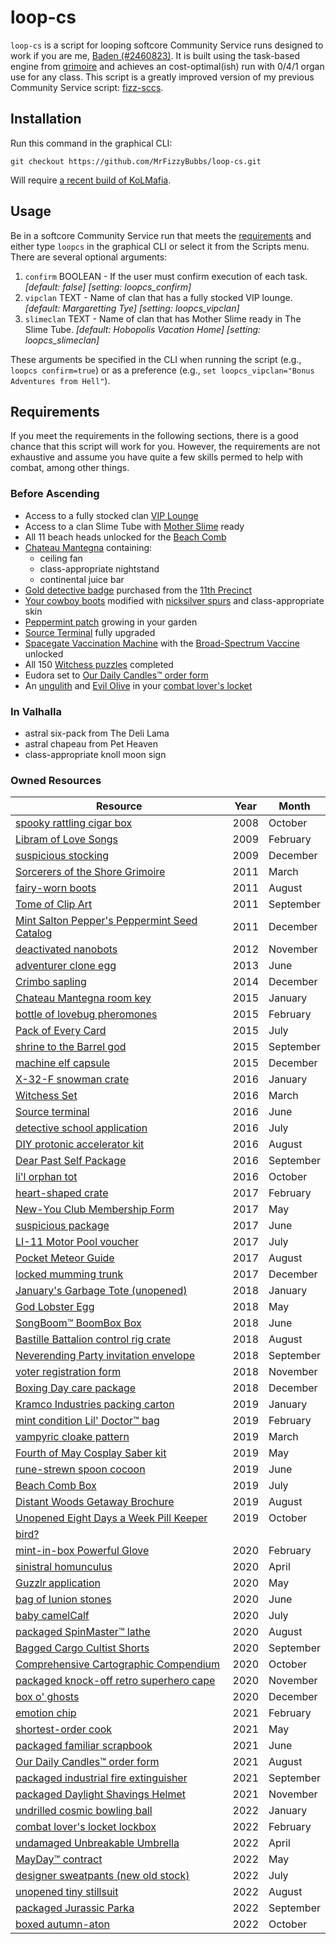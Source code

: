 # loop-cs

`loop-cs` is a script for looping softcore Community Service runs designed to work if you are me, [Baden (#2460823)](https://api.aventuristo.net/av-snapshot?u=Baden). It is built using the task-based engine from [grimoire](https://github.com/Loathing-Associates-Scripting-Society/grimoire) and achieves an cost-optimal(ish) run with 0/4/1 organ use for any class. This script is a greatly improved version of my previous Community Service script: [fizz-sccs](https://github.com/MrFizzyBubbs/fizz-sccs).

## Installation

Run this command in the graphical CLI:

```text
git checkout https://github.com/MrFizzyBubbs/loop-cs.git
```

Will require [a recent build of KoLMafia](http://builds.kolmafia.us/job/Kolmafia/lastSuccessfulBuild/).

## Usage

Be in a softcore Community Service run that meets the [requirements](#requirements) and either type `loopcs` in the graphical CLI or select it from the Scripts menu. There are several optional arguments:

1. `confirm` BOOLEAN - If the user must confirm execution of each task. _[default: false]_ _[setting: loopcs_confirm]_
2. `vipclan` TEXT - Name of clan that has a fully stocked VIP lounge. _[default: Margaretting Tye]_ _[setting: loopcs_vipclan]_
3. `slimeclan` TEXT - Name of clan that has Mother Slime ready in The Slime Tube. _[default: Hobopolis Vacation Home]_ _[setting: loopcs_slimeclan]_

These arguments be specified in the CLI when running the script (e.g., `loopcs confirm=true`) or as a preference (e.g., `set loopcs_vipclan="Bonus Adventures from Hell"`).

## Requirements

If you meet the requirements in the following sections, there is a good chance that this script will work for you. However, the requirements are not exhaustive and assume you have quite a few skills permed to help with combat, among other things.

### Before Ascending

- Access to a fully stocked clan [VIP Lounge](https://kol.coldfront.net/thekolwiki/index.php/VIP_Lounge)
- Access to a clan Slime Tube with [Mother Slime](https://kol.coldfront.net/thekolwiki/index.php/Showdown) ready
- All 11 beach heads unlocked for the [Beach Comb](https://kol.coldfront.net/thekolwiki/index.php/Beach_Comb)
- [Chateau Mantegna](https://kol.coldfront.net/thekolwiki/index.php/Chateau_Mantegna) containing:
  - ceiling fan
  - class-appropriate nightstand
  - continental juice bar
- [Gold detective badge](https://kol.coldfront.net/thekolwiki/index.php/Gold_detective_badge) purchased from the [11th Precinct](https://kol.coldfront.net/thekolwiki/index.php/The_Precinct)
- [Your cowboy boots](https://kol.coldfront.net/thekolwiki/index.php/Your_cowboy_boots) modified with [nicksilver spurs](https://kol.coldfront.net/thekolwiki/index.php/Nicksilver_spurs) and class-appropriate skin
- [Peppermint patch](https://kol.coldfront.net/thekolwiki/index.php/A_Peppermint_Patch) growing in your garden
- [Source Terminal](https://kol.coldfront.net/thekolwiki/index.php/Source_Terminal) fully upgraded
- [Spacegate Vaccination Machine](https://kol.coldfront.net/thekolwiki/index.php/Spacegate_Vaccination_Machine) with the [Broad-Spectrum Vaccine](https://kol.coldfront.net/thekolwiki/index.php/Broad-Spectrum_Vaccine) unlocked
- All 150 [Witchess puzzles](https://kol.coldfront.net/thekolwiki/index.php/Witchess_Puzzles) completed
- Eudora set to [Our Daily Candles™ order form](https://kol.coldfront.net/thekolwiki/index.php/Our_Daily_Candles%E2%84%A2_order_form)
- An [ungulith](https://kol.coldfront.net/thekolwiki/index.php/Ungulith) and [Evil Olive](https://kol.coldfront.net/thekolwiki/index.php/Evil_Olive) in your [combat lover's locket](https://kol.coldfront.net/thekolwiki/index.php/Combat_lover%27s_locket)

### In Valhalla

- astral six-pack from The Deli Lama
- astral chapeau from Pet Heaven
- class-appropriate knoll moon sign

### Owned Resources

| Resource                                                                                                                                      | Year | Month     |
| --------------------------------------------------------------------------------------------------------------------------------------------- | ---- | --------- |
| [spooky rattling cigar box](https://kol.coldfront.net/thekolwiki/index.php/Spooky_rattling_cigar_box)                                         | 2008 | October   |
| [Libram of Love Songs](https://kol.coldfront.net/thekolwiki/index.php/Libram_of_Love_Songs)                                                   | 2009 | February  |
| [suspicious stocking](https://kol.coldfront.net/thekolwiki/index.php/Suspicious_stocking)                                                     | 2009 | December  |
| [Sorcerers of the Shore Grimoire](https://kol.coldfront.net/thekolwiki/index.php/Sorcerers_of_the_Shore_Grimoire)                             | 2011 | March     |
| [fairy-worn boots](https://kol.coldfront.net/thekolwiki/index.php/Fairy-worn_boots)                                                           | 2011 | August    |
| [Tome of Clip Art](https://kol.coldfront.net/thekolwiki/index.php/Tome_of_Clip_Art)                                                           | 2011 | September |
| [Mint Salton Pepper's Peppermint Seed Catalog](https://kol.coldfront.net/thekolwiki/index.php/Mint_Salton_Pepper%27s_Peppermint_Seed_Catalog) | 2011 | December  |
| [deactivated nanobots](https://kol.coldfront.net/thekolwiki/index.php/Deactivated_nanobots)                                                   | 2012 | November  |
| [adventurer clone egg](https://kol.coldfront.net/thekolwiki/index.php/Adventurer_clone_egg)                                                   | 2013 | June      |
| [Crimbo sapling](https://kol.coldfront.net/thekolwiki/index.php/Crimbo_sapling)                                                               | 2014 | December  |
| [Chateau Mantegna room key](https://kol.coldfront.net/thekolwiki/index.php/Chateau_Mantegna_room_key)                                         | 2015 | January   |
| [bottle of lovebug pheromones](https://kol.coldfront.net/thekolwiki/index.php/Bottle_of_lovebug_pheromones)                                   | 2015 | February  |
| [Pack of Every Card](https://kol.coldfront.net/thekolwiki/index.php/Pack_of_Every_Card)                                                       | 2015 | July      |
| [shrine to the Barrel god](https://kol.coldfront.net/thekolwiki/index.php/Shrine_to_the_Barrel_god)                                           | 2015 | September |
| [machine elf capsule](https://kol.coldfront.net/thekolwiki/index.php/Machine_elf_capsule)                                                     | 2015 | December  |
| [X-32-F snowman crate](https://kol.coldfront.net/thekolwiki/index.php/X-32-F_snowman_crate)                                                   | 2016 | January   |
| [Witchess Set](https://kol.coldfront.net/thekolwiki/index.php/Witchess_Set)                                                                   | 2016 | March     |
| [Source terminal](https://kol.coldfront.net/thekolwiki/index.php/Source_terminal)                                                             | 2016 | June      |
| [detective school application](https://kol.coldfront.net/thekolwiki/index.php/Detective_school_application)                                   | 2016 | July      |
| [DIY protonic accelerator kit](https://kol.coldfront.net/thekolwiki/index.php/DIY_protonic_accelerator_kit)                                   | 2016 | August    |
| [Dear Past Self Package](https://kol.coldfront.net/thekolwiki/index.php/Dear_Past_Self_Package)                                               | 2016 | September |
| [li'l orphan tot](https://kol.coldfront.net/thekolwiki/index.php/Li%27l_orphan_tot)                                                           | 2016 | October   |
| [heart-shaped crate](https://kol.coldfront.net/thekolwiki/index.php/Heart-shaped_crate)                                                       | 2017 | February  |
| [New-You Club Membership Form](https://kol.coldfront.net/thekolwiki/index.php/New-You_Club_Membership_Form)                                   | 2017 | May       |
| [suspicious package](https://kol.coldfront.net/thekolwiki/index.php/Suspicious_package)                                                       | 2017 | June      |
| [LI-11 Motor Pool voucher](https://kol.coldfront.net/thekolwiki/index.php/LI-11_Motor_Pool_voucher)                                           | 2017 | July      |
| [Pocket Meteor Guide](https://kol.coldfront.net/thekolwiki/index.php/Pocket_Meteor_Guide)                                                     | 2017 | August    |
| [locked mumming trunk](https://kol.coldfront.net/thekolwiki/index.php/Locked_mumming_trunk)                                                   | 2017 | December  |
| [January's Garbage Tote (unopened)](<https://kol.coldfront.net/thekolwiki/index.php/January%27s_Garbage_Tote_(unopened)>)                     | 2018 | January   |
| [God Lobster Egg](https://kol.coldfront.net/thekolwiki/index.php/God_Lobster_Egg)                                                             | 2018 | May       |
| [SongBoom™ BoomBox Box](https://kol.coldfront.net/thekolwiki/index.php/SongBoom%E2%84%A2_BoomBox_Box)                                         | 2018 | June      |
| [Bastille Battalion control rig crate](https://kol.coldfront.net/thekolwiki/index.php/Bastille_Battalion_control_rig_crate)                   | 2018 | August    |
| [Neverending Party invitation envelope](https://kol.coldfront.net/thekolwiki/index.php/Neverending_Party_invitation_envelope)                 | 2018 | September |
| [voter registration form](https://kol.coldfront.net/thekolwiki/index.php/Voter_registration_form)                                             | 2018 | November  |
| [Boxing Day care package](https://kol.coldfront.net/thekolwiki/index.php/Boxing_Day_care_package)                                             | 2018 | December  |
| [Kramco Industries packing carton](https://kol.coldfront.net/thekolwiki/index.php/Kramco_Industries_packing_carton)                           | 2019 | January   |
| [mint condition Lil' Doctor™ bag](https://kol.coldfront.net/thekolwiki/index.php/Mint_condition_Lil%27_Doctor%E2%84%A2_bag)                   | 2019 | February  |
| [vampyric cloake pattern](https://kol.coldfront.net/thekolwiki/index.php/Vampyric_cloake_pattern)                                             | 2019 | March     |
| [Fourth of May Cosplay Saber kit](https://kol.coldfront.net/thekolwiki/index.php/Fourth_of_May_Cosplay_Saber_Kit)                             | 2019 | May       |
| [rune-strewn spoon cocoon](https://kol.coldfront.net/thekolwiki/index.php/Rune-strewn_spoon_cocoon)                                           | 2019 | June      |
| [Beach Comb Box](https://kol.coldfront.net/thekolwiki/index.php/Beach_Comb_Box)                                                               | 2019 | July      |
| [Distant Woods Getaway Brochure](https://kol.coldfront.net/thekolwiki/index.php/Distant_Woods_Getaway_Brochure)                               | 2019 | August    |
| [Unopened Eight Days a Week Pill Keeper](https://kol.coldfront.net/thekolwiki/index.php/Unopened_Eight_Days_a_Week_Pill_Keeper)               | 2019 | October   |
| [bird?](https://kol.coldfront.net/thekolwiki/index.php/Unopened_Bird-a-Day_calendar)                                                          |      |           |
| [mint-in-box Powerful Glove](https://kol.coldfront.net/thekolwiki/index.php/Mint-in-box_Powerful_Glove)                                       | 2020 | February  |
| [sinistral homunculus](https://kol.coldfront.net/thekolwiki/index.php/Sinistral_homunculus)                                                   | 2020 | April     |
| [Guzzlr application](https://kol.coldfront.net/thekolwiki/index.php/Guzzlr_application)                                                       | 2020 | May       |
| [bag of Iunion stones](https://kol.coldfront.net/thekolwiki/index.php/Bag_of_Iunion_stones)                                                   | 2020 | June      |
| [baby camelCalf](https://kol.coldfront.net/thekolwiki/index.php/Baby_camelCalf)                                                               | 2020 | July      |
| [packaged SpinMaster™ lathe](https://kol.coldfront.net/thekolwiki/index.php/Packaged_SpinMaster%E2%84%A2_lathe)                               | 2020 | August    |
| [Bagged Cargo Cultist Shorts](https://kol.coldfront.net/thekolwiki/index.php/Bagged_Cargo_Cultist_Shorts)                                     | 2020 | September |
| [Comprehensive Cartographic Compendium](https://kol.coldfront.net/thekolwiki/index.php/Comprehensive_Cartographic_Compendium)                 | 2020 | October   |
| [packaged knock-off retro superhero cape](https://kol.coldfront.net/thekolwiki/index.php/Packaged_knock-off_retro_superhero_cape)             | 2020 | November  |
| [box o' ghosts](https://kol.coldfront.net/thekolwiki/index.php/Box_o%27_ghosts)                                                               | 2020 | December  |
| [emotion chip](https://kol.coldfront.net/thekolwiki/index.php/Emotion_chip)                                                                   | 2021 | February  |
| [shortest-order cook](https://kol.coldfront.net/thekolwiki/index.php/Shortest-order_cook)                                                     | 2021 | May       |
| [packaged familiar scrapbook](https://kol.coldfront.net/thekolwiki/index.php/Packaged_familiar_scrapbook)                                     | 2021 | June      |
| [Our Daily Candles™ order form](https://kol.coldfront.net/thekolwiki/index.php/Our_Daily_Candles%E2%84%A2_order_form)                         | 2021 | August    |
| [packaged industrial fire extinguisher](https://kol.coldfront.net/thekolwiki/index.php/Packaged_industrial_fire_extinguisher)                 | 2021 | September |
| [packaged Daylight Shavings Helmet](https://kol.coldfront.net/thekolwiki/index.php/Packaged_Daylight_Shavings_Helmet)                         | 2021 | November  |
| [undrilled cosmic bowling ball](https://kol.coldfront.net/thekolwiki/index.php/Undrilled_cosmic_bowling_ball)                                 | 2022 | January   |
| [combat lover's locket lockbox](https://kol.coldfront.net/thekolwiki/index.php/Combat_lover%27s_locket_lockbox)                               | 2022 | February  |
| [undamaged Unbreakable Umbrella](https://kol.coldfront.net/thekolwiki/index.php/Undamaged_Unbreakable_Umbrella)                               | 2022 | April     |
| [MayDay™ contract](https://kol.coldfront.net/thekolwiki/index.php/MayDay%E2%84%A2_contract)                                                   | 2022 | May       |
| [designer sweatpants (new old stock)](<https://kol.coldfront.net/thekolwiki/index.php/Designer_sweatpants_(new_old_stock)>)                   | 2022 | July      |
| [unopened tiny stillsuit](https://kol.coldfront.net/thekolwiki/index.php/Unopened_tiny_stillsuit)                                             | 2022 | August    |
| [packaged Jurassic Parka](https://kol.coldfront.net/thekolwiki/index.php/Packaged_Jurassic_Parka)                                             | 2022 | September |
| [boxed autumn-aton](https://kol.coldfront.net/thekolwiki/index.php/Boxed_autumn-aton)                                                         | 2022 | October   |
